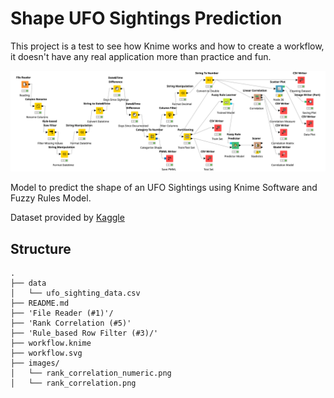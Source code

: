 # Shape UFO Sightings Prediction

This project is a test to see how Knime works and how to create a workflow, it doesn't have any real application more than practice and fun.

![](workflow.svg)

Model to predict the shape of an UFO Sightings using Knime Software and Fuzzy Rules Model.

Dataset provided by [Kaggle](https://www.kaggle.com/camnugent/ufo-sightings-around-the-world)

## Structure

```
.
├── data
│   └── ufo_sighting_data.csv
├── README.md
├── 'File Reader (#1)'/
├── 'Rank Correlation (#5)'
├── 'Rule_based Row Filter (#3)/'
├── workflow.knime
├── workflow.svg
├── images/
│   └── rank_correlation_numeric.png
│   └── rank_correlation.png

```
